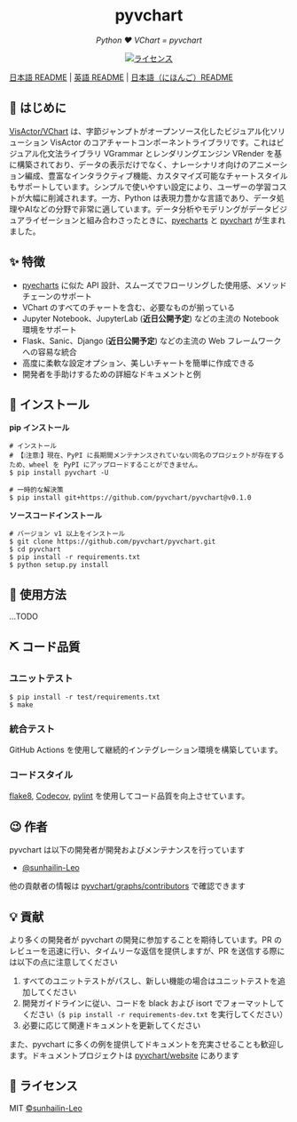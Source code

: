 <h1 align="center">pyvchart</h1>
<p align="center">
    <em>Python ❤️ VChart = pyvchart</em>
</p>

<p align="center">
    <a href="https://opensource.org/licenses/MIT">
        <img src="https://img.shields.io/badge/License-MIT-brightgreen.svg" alt="ライセンス">
    </a>
</p>

[日本語 README](README.md) | [英語 README](README.en.md) | [日本語（にほんご）README](README.jp.md)

## 📣 はじめに

[VisActor/VChart](https://github.com/VisActor/VChart) は、字節ジャンプトがオープンソース化したビジュアル化ソリューション VisActor のコアチャートコンポーネントライブラリです。これはビジュアル化文法ライブラリ VGrammar とレンダリングエンジン VRender を基に構築されており、データの表示だけでなく、ナレーシナリオ向けのアニメーション編成、豊富なインタラクティブ機能、カスタマイズ可能なチャートスタイルもサポートしています。シンプルで使いやすい設定により、ユーザーの学習コストが大幅に削減されます。一方、Python は表現力豊かな言語であり、データ処理やAIなどの分野で非常に適しています。データ分析やモデリングがデータビジュアライゼーションと組み合わさったときに、[pyecharts](https://github.com/pyecharts/pyecharts) と [pyvchart](https://github.com/pyvchart/pyvchart) が生まれました。

## ✨ 特徴

* [pyecharts](https://github.com/pyecharts/pyecharts) に似た API 設計、スムーズでフローリングした使用感、メソッドチェーンのサポート
* VChart のすべてのチャートを含む、必要なものが揃っている
* Jupyter Notebook、JupyterLab (**近日公開予定**) などの主流の Notebook 環境をサポート
* Flask、Sanic、Django (**近日公開予定**) などの主流の Web フレームワークへの容易な統合
* 高度に柔軟な設定オプション、美しいチャートを簡単に作成できる
* 開発者を手助けするための詳細なドキュメントと例

## 🔰 インストール

**pip インストール**
```shell
# インストール
# 【❕注意❕】現在、PyPI に長期間メンテナンスされていない同名のプロジェクトが存在するため、wheel を PyPI にアップロードすることができません。
$ pip install pyvchart -U

# 一時的な解決策
$ pip install git+https://github.com/pyvchart/pyvchart@v0.1.0
```


**ソースコードインストール**
```shell
# バージョン v1 以上をインストール
$ git clone https://github.com/pyvchart/pyvchart.git
$ cd pyvchart
$ pip install -r requirements.txt
$ python setup.py install
```


## 📝 使用方法

...TODO

## ⛏ コード品質

### ユニットテスト

```shell
$ pip install -r test/requirements.txt
$ make
```


### 統合テスト

GitHub Actions を使用して継続的インテグレーション環境を構築しています。

### コードスタイル

[flake8](http://flake8.pycqa.org/en/latest/index.html), [Codecov](https://codecov.io/), [pylint](https://www.pylint.org/) を使用してコード品質を向上させています。

## 😉 作者

pyvchart は以下の開発者が開発およびメンテナンスを行っています

* [@sunhailin-Leo](https://github.com/sunhailin-Leo)

他の貢献者の情報は [pyvchart/graphs/contributors](https://github.com/pyvchart/pyvchart/graphs/contributors) で確認できます

## 💡 貢献

より多くの開発者が pyvchart の開発に参加することを期待しています。PR のレビューを迅速に行い、タイムリーな返信を提供しますが、PR を送信する際には以下の点に注意してください

1. すべてのユニットテストがパスし、新しい機能の場合はユニットテストを追加してください
2. 開発ガイドラインに従い、コードを black および isort でフォーマットしてください（`$ pip install -r requirements-dev.txt` を実行してください）
3. 必要に応じて関連ドキュメントを更新してください

また、pyvchart に多くの例を提供してドキュメントを充実させることも歓迎します。ドキュメントプロジェクトは [pyvchart/website](https://github.com/pyvchart/website) にあります

## 📃 ライセンス

MIT [©sunhailin-Leo](https://github.com/sunhailin-Leo)